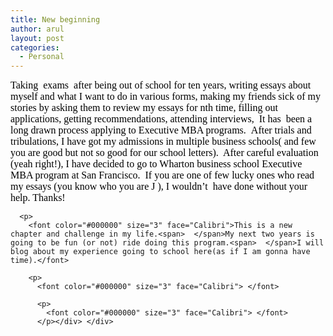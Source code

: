 ```yaml
---
title: New beginning
author: arul
layout: post
categories:
  - Personal
---
```

<div id="msgcns!A7680953F5FDC114!491" class="bvMsg">
  <div>
    <p>
      <font size="3"><font color="#000000"><font face="Calibri">Taking<span>  </span>exams<span>  </span>after being out of school for ten years, writing essays about myself and what I want to do in various forms, making my friends sick of my stories by asking them to review my essays for nth time, filling out applications, getting recommendations, attending interviews, <span> </span>It has<span>  </span>been a long drawn process applying to Executive MBA programs. <span> </span>After trials and tribulations, I have got my admissions in multiple business schools( and few you are good but not so good for our school letters).<span>  </span>After careful evaluation (yeah right!), I have decided to go to Wharton business school Executive MBA program at San Francisco.<span>  </span>If you are one of few lucky ones who read my essays (you know who you are </font><span style="font-family:wingdings;"><span>J</span></span><font face="Calibri"> ), I wouldn’t<span>  </span>have done without your help. Thanks! </font></font></font> 
      
      <p>
        <font color="#000000" size="3" face="Calibri">This is a new chapter and challenge in my life.<span>  </span>My next two years is going to be fun (or not) ride doing this program.<span>  </span>I will blog about my experience going to school here(as if I am gonna have time).</font> 
        
        <p>
          <font color="#000000" size="3" face="Calibri"> </font> 
          
          <p>
            <font color="#000000" size="3" face="Calibri"> </font>
          </p></div> </div>
